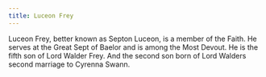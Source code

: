 ```yaml
---
title: Luceon Frey
---
```


Luceon Frey, better known as Septon Luceon, is a member of the Faith. He serves at the Great Sept of Baelor and is among the Most Devout. He is the fifth son of Lord Walder Frey. And the second son born of Lord Walders second marriage to Cyrenna Swann.


